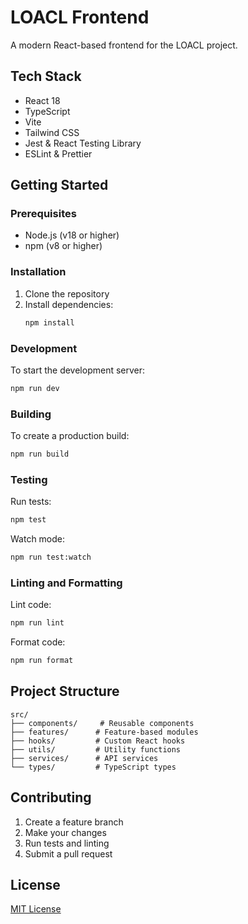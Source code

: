 # LOACL Frontend

A modern React-based frontend for the LOACL project.

## Tech Stack

- React 18
- TypeScript
- Vite
- Tailwind CSS
- Jest & React Testing Library
- ESLint & Prettier

## Getting Started

### Prerequisites

- Node.js (v18 or higher)
- npm (v8 or higher)

### Installation

1. Clone the repository
2. Install dependencies:
   ```bash
   npm install
   ```

### Development

To start the development server:

```bash
npm run dev
```

### Building

To create a production build:

```bash
npm run build
```

### Testing

Run tests:
```bash
npm test
```

Watch mode:
```bash
npm run test:watch
```

### Linting and Formatting

Lint code:
```bash
npm run lint
```

Format code:
```bash
npm run format
```

## Project Structure

```
src/
├── components/     # Reusable components
├── features/      # Feature-based modules
├── hooks/         # Custom React hooks
├── utils/         # Utility functions
├── services/      # API services
└── types/         # TypeScript types
```

## Contributing

1. Create a feature branch
2. Make your changes
3. Run tests and linting
4. Submit a pull request

## License

[MIT License](LICENSE)
